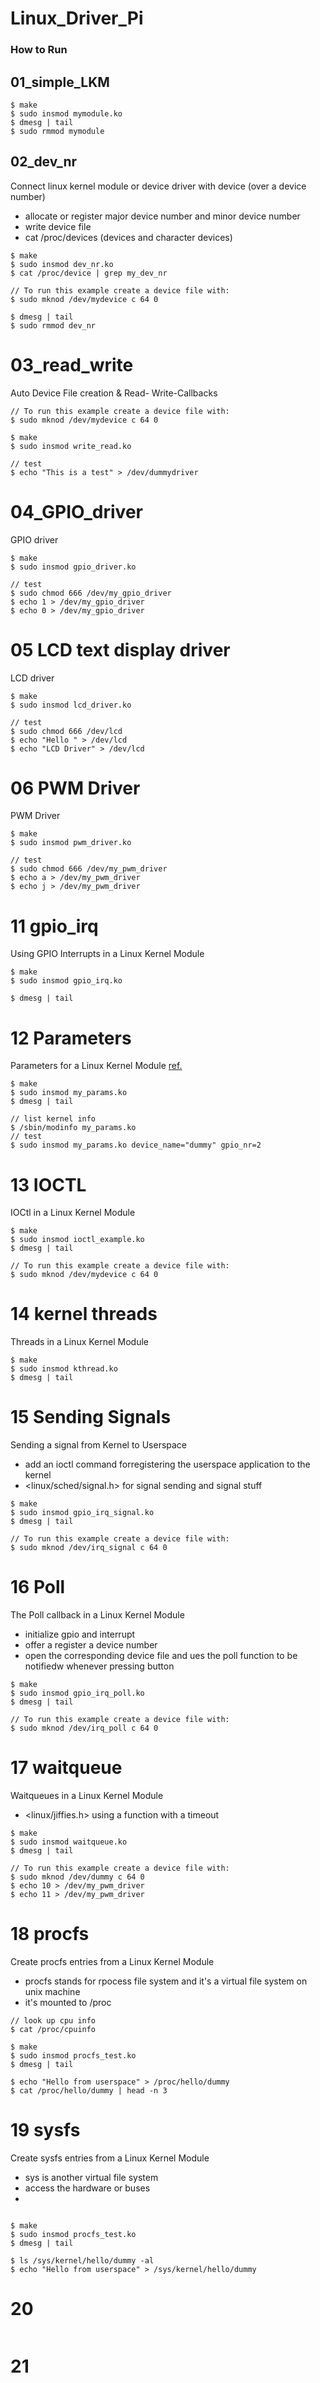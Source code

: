 # Linux_Driver_Pi

### How to Run

## 01_simple_LKM
```
$ make
$ sudo insmod mymodule.ko
$ dmesg | tail 
$ sudo rmmod mymodule
```

## 02_dev_nr
Connect linux kernel module or device driver with device (over a device number)

- allocate or register major device number and minor device number
- write device file
- cat /proc/devices (devices and character devices)
```
$ make
$ sudo insmod dev_nr.ko
$ cat /proc/device | grep my_dev_nr

// To run this example create a device file with:
$ sudo mknod /dev/mydevice c 64 0

$ dmesg | tail 
$ sudo rmmod dev_nr
```

# 03_read_write
Auto Device File creation & Read- Write-Callbacks
```
// To run this example create a device file with:
$ sudo mknod /dev/mydevice c 64 0

$ make
$ sudo insmod write_read.ko

// test
$ echo "This is a test" > /dev/dummydriver
```

# 04_GPIO_driver
GPIO driver
```
$ make
$ sudo insmod gpio_driver.ko

// test
$ sudo chmod 666 /dev/my_gpio_driver
$ echo 1 > /dev/my_gpio_driver
$ echo 0 > /dev/my_gpio_driver
```

# 05 LCD text display driver
LCD driver
```
$ make
$ sudo insmod lcd_driver.ko

// test
$ sudo chmod 666 /dev/lcd
$ echo "Hello " > /dev/lcd
$ echo "LCD Driver" > /dev/lcd
```

# 06 PWM Driver
PWM Driver
```
$ make
$ sudo insmod pwm_driver.ko

// test
$ sudo chmod 666 /dev/my_pwm_driver
$ echo a > /dev/my_pwm_driver
$ echo j > /dev/my_pwm_driver
```

# 11 gpio_irq
Using GPIO Interrupts in a Linux Kernel Module
```
$ make
$ sudo insmod gpio_irq.ko

$ dmesg | tail 
```

# 12 Parameters
Parameters for a Linux Kernel Module [ref.](http://www.makelinux.net/ldd3/chp-2-sect-8.shtml)

```
$ make
$ sudo insmod my_params.ko
$ dmesg | tail

// list kernel info
$ /sbin/modinfo my_params.ko
// test
$ sudo insmod my_params.ko device_name="dummy" gpio_nr=2
```

# 13 IOCTL
IOCtl in a Linux Kernel Module
```
$ make
$ sudo insmod ioctl_example.ko
$ dmesg | tail

// To run this example create a device file with:
$ sudo mknod /dev/mydevice c 64 0
```

# 14 kernel threads
Threads in a Linux Kernel Module
```
$ make
$ sudo insmod kthread.ko
$ dmesg | tail
```

# 15 Sending Signals
Sending a signal from Kernel to Userspace

- add an ioctl command forregistering the userspace application to the kernel
- <linux/sched/signal.h> for signal sending and signal stuff

```
$ make
$ sudo insmod gpio_irq_signal.ko
$ dmesg | tail

// To run this example create a device file with:
$ sudo mknod /dev/irq_signal c 64 0
```

# 16 Poll
The Poll callback in a Linux Kernel Module
- initialize gpio and interrupt
- offer a register a device number
- open the corresponding device file and ues the poll function to be notifiedw whenever pressing button
```
$ make
$ sudo insmod gpio_irq_poll.ko
$ dmesg | tail

// To run this example create a device file with:
$ sudo mknod /dev/irq_poll c 64 0

```
# 17 waitqueue
Waitqueues in a Linux Kernel Module
-  <linux/jiffies.h> using a function with a timeout
```
$ make
$ sudo insmod waitqueue.ko
$ dmesg | tail

// To run this example create a device file with:
$ sudo mknod /dev/dummy c 64 0
$ echo 10 > /dev/my_pwm_driver
$ echo 11 > /dev/my_pwm_driver

```
# 18 procfs
Create procfs entries from a Linux Kernel Module
- procfs stands for rpocess file system and it's a virtual file system on unix machine
- it's mounted to /proc
```
// look up cpu info
$ cat /proc/cpuinfo

$ make
$ sudo insmod procfs_test.ko
$ dmesg | tail

$ echo "Hello from userspace" > /proc/hello/dummy
$ cat /proc/hello/dummy | head -n 3
```
# 19 sysfs
Create sysfs entries from a Linux Kernel Module
- sys is another virtual file system
- access the hardware or buses
- 
```

$ make
$ sudo insmod procfs_test.ko
$ dmesg | tail

$ ls /sys/kernel/hello/dummy -al
$ echo "Hello from userspace" > /sys/kernel/hello/dummy
```
# 20
```
```
# 21
```
```